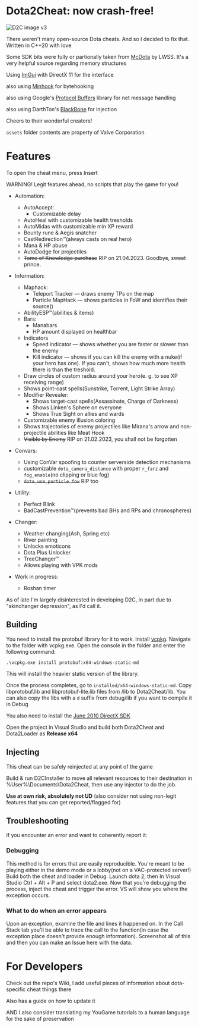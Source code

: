 # Dota2Cheat: now crash-free!

![D2C image v3](https://github.com/ExistedGit/Dota2Cheat/assets/66470490/2b5a66ba-c6fe-4f27-9009-914135948216)

There weren't many open-source Dota cheats. And so I decided to fix that.
Written in C++20 with love

Some SDK bits were fully or partionally taken from [McDota](https://github.com/LWSS/McDota) by LWSS. It's a very helpful source regarding memory structures

Using [ImGui](https://github.com/ocornut/imgui) with DirectX 11 for the interface

also using [Minhook](https://github.com/TsudaKageyu/minhook) for bytehooking

also using Google's [Protocol Buffers](https://github.com/protocolbuffers/protobuf) library for net message handling

also using DarthTon's [BlackBone](https://github.com/DarthTon/Blackbone) for injection

Cheers to their wonderful creators!

`assets` folder contents are property of Valve Corporation

# Features
To open the cheat menu, press Insert

WARNING! Legit features ahead, no scripts that play the game for you!

* Automation:
  * AutoAccept:
    * Customizable delay
  * AutoHeal with customizable health tresholds
  * AutoMidas with customizable min XP reward
  * Bounty rune & Aegis snatcher
  * CastRedirection™(always casts on real hero)
  * Mana & HP abuse
  * AutoDodge for projectiles
  * ~~Tome of Knowledge purchase~~ RIP on 21.04.2023. Goodbye, sweet prince.
  
* Information:
  * Maphack:
    * Teleport Tracker — draws enemy TPs on the map
    * Particle MapHack — shows particles in FoW and identifies their source()
  * AbilityESP™(abilities & items)
  * Bars:
    * Manabars
    * HP amount displayed on healthbar
  * Indicators
    * Speed indicator — shows whether you are faster or slower than the enemy
    * Kill indicator — shows if you can kill the enemy with a nuke(if your hero has one). If you can't, shows how much more health there is than the treshold.
  * Draw circles of custom radius around your hero(e. g. to see XP receiving range)
  * Shows point-cast spells(Sunstrike, Torrent, Light Strike Array)
  * Modifier Revealer:
    * Shows target-cast spells(Assassinate, Charge of Darkness)
    * Shows Linken's Sphere on everyone
    * Shows True Sight on allies and wards
  * Customizable enemy illusion coloring
  * Shows trajectories of enemy projectiles like Mirana's arrow and non-projectile abilities like Meat Hook
  * ~~Visible by Enemy~~ RIP on 21.02.2023, you shall not be forgotten
  
* Convars:
  * Using ConVar spoofing to counter serverside detection mechanisms 
  * customizable `dota_camera_distance` with proper `r_farz` and `fog_enable`(no clipping or blue fog)
  * ~~`dota_use_particle_fow`~~ RIP too

* Utility:
  * Perfect Blink
  * BadCastPrevention™(prevents bad BHs and RPs and chronospheres)

* Changer:
  * Weather changing(Ash, Spring etc)
  * River painting
  * Unlocks emoticons
  * Dota Plus Unlocker
  * TreeChanger™
  * Allows playing with VPK mods
  
* Work in progress:
  * Roshan timer

As of late I'm largely disinterested in developing D2C, in part due to "skinchanger depression", as I'd call it.

## Building
You need to install the protobuf library for it to work. Install [vcpkg](https://vcpkg.io/en/getting-started.html). Navigate to the folder with vcpkg.exe. Open the console in the folder and enter the following command:

`.\vcpkg.exe install protobuf:x64-windows-static-md`

This will install the heavier static version of the library. 

Once the process completes, go to `installed/x64-windows-static-md`. Copy libprotobuf.lib and libprotobuf-lite.lib files from /lib to Dota2Cheat/lib. You can also copy the libs with a `d` suffix from debug/lib if you want to compile it in Debug

You also need to install the [June 2010 DirectX SDK](https://www.microsoft.com/en-us/download/details.aspx?id=6812)

Open the project in Visual Studio and build both Dota2Cheat and Dota2Loader as **Release x64**

## Injecting
This cheat can be safely reinjected at any point of the game

Build & run D2CInstaller to move all relevant resources to their destination in %User%\Documents\Dota2Cheat, then use any injector to do the job.

**Use at own risk, absolutely not UD** (also consider not using non-legit features that you can get reported/flagged for)

## Troubleshooting

If you encounter an error and want to coherently report it:

### Debugging

This method is for errors that are easily reproducible. You're meant to be playing either in the demo mode or a lobby(not on a VAC-protected server!)
Build both the cheat and loader in Debug. Launch dota 2, then In Visual Studio Ctrl + Alt + P and select dota2.exe.
Now that you're debugging the process, inject the cheat and trigger the error. VS will show you where the exception occurs.

### What to do when an error appears

Upon an exception, examine the file and lines it happened on. In the Call Stack tab you'll be able to trace the call to the function(in case the exception place doesn't provide enough information). Screenshot all of this and then you can make an Issue here with the data.

# For Developers

Check out the repo's Wiki, I add useful pieces of information about dota-specific cheat things there

Also has a guide on how to update it

AND I also consider translating my YouGame tutorials to a human language for the sake of preservation